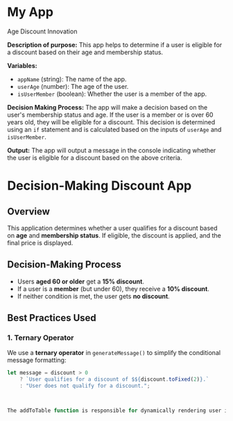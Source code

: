# My App
Age Discount Innovation

**Description of purpose:**
This app helps to determine if a user is eligible for a discount based on their age and membership status.

**Variables:**
- `appName` (string): The name of the app.
- `userAge` (number): The age of the user.
- `isUserMember` (boolean): Whether the user is a member of the app.

**Decision Making Process:**
The app will make a decision based on the user's membership status and age. If the user is a member or is over 60 years old, they will be eligible for a discount. This decision is determined using an `if` statement and is calculated based on the inputs of `userAge` and `isUserMember`.

**Output:**
The app will output a message in the console indicating whether the user is eligible for a discount based on the above criteria.

# Decision-Making Discount App

## Overview
This application determines whether a user qualifies for a discount based on **age** and **membership status**. If eligible, the discount is applied, and the final price is displayed.

## Decision-Making Process
- Users **aged 60 or older** get a **15% discount**.
- If a user is a **member** (but under 60), they receive a **10% discount**.
- If neither condition is met, the user gets **no discount**.

## Best Practices Used
### 1. Ternary Operator
We use a **ternary operator** in `generateMessage()` to simplify the conditional message formatting:
```javascript
let message = discount > 0
    ? `User qualifies for a discount of $${discount.toFixed(2)}.`
    : "User does not qualify for a discount.";



The addToTable function is responsible for dynamically rendering user input and calculated results into a table. It creates a new row in the table for each submitted entry and includes Edit and Delete buttons for future interactivity. While this implementation goes slightly beyond course examples, it uses standard DOM manipulation techniques that are foundational in JavaScript and front-end development.

